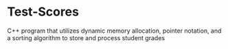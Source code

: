 # Test-Scores
C++ program that utilizes dynamic memory allocation, pointer notation, and a sorting algorithm to store and process student grades
